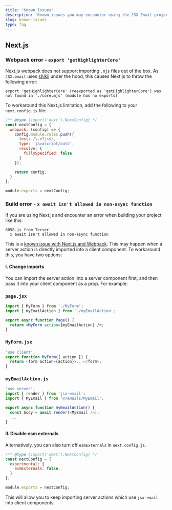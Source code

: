 ```yaml
---
title: 'Known Issues'
description: 'Known issues you may encounter using the JSX Email project'
slug: known-issues
type: faq
---
```


<!--@include: @/include/header.md-->

## Next.js

### Webpack error - `export 'getHighlighterCore'`

Next.js webpack does not support importing `.mjs` files out of the box. As `JSX.email` uses [shikii](https://github.com/antfu/shikiji) under the hood, this causes Next.js to throw the following error:

```
export 'getHighlighterCore' (reexported as 'getHighlighterCore') was not found in './core.mjs' (module has no exports)
```

To workaround this Next.js limitation, add the following to your `next.config.js` file:

```js
/** @type {import('next').NextConfig} */
const nextConfig = {
  webpack: (config) => {
    config.module.rules.push({
      test: /\.m?js$/,
      type: 'javascript/auto',
      resolve: {
        fullySpecified: false
      }
    });

    return config;
  }
};

module.exports = nextConfig;
```

### Build error - `x await isn't allowed in non-async function`

If you are using Next.js and encounter an error when building your project like this:

```
8058.js from Terser
  x await isn't allowed in non-async function
```

This is a [known issue with Next.js and Webpack](https://github.com/vercel/next.js/discussions/57535). This may happen when a server action is directly imported into a client component. To workaround this, you have two options:

#### I. Change imports
 You can import the server action into a server component first, and then pass it into your client component as a prop. For example:

### `page.jsx`

```jsx
import { MyForm } from './MyForm';
import { myEmailAction } from './myEmailAction';

export async function Page() {
  return <MyForm action={myEmailAction} />;
}
```

### `MyForm.jsx`

```js
'use client';
export function MyForm({ action }) {
  return <form action={action}>...</form>;
}
```

### `myEmailAction.js`

```js
'use server';
import { render } from 'jsx-email';
import { MyEmail } from '@/emails/MyEmail';

export async function myEmailAction() {
  const body = await render(<MyEmail />);
  ...
}
```
#### II. Disable esm externals

Alternatively, you can also turn off `esmExternals` in `next.config.js`.

```js
/** @type {import('next').NextConfig} */
const nextConfig = {
  experimental: {
    esmExternals: false,
  }
};

module.exports = nextConfig;
```

This will allow you to keep importing server actions which use `jsx-email` into client components.